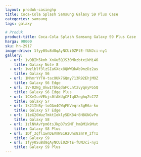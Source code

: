 ```yaml
---
layout: produk-casinghp
title: Coca-Cola Splash Samsung Galaxy S9 Plus Case
categories: samsung
tags: galaxy

# Produk
product-title: Coca-Cola Splash Samsung Galaxy S9 Plus Case
harga: 90000
sku: hn-2917
image-drive: 1fyy0Su8d8qAyNCUi0ZPtE-fUNJci-ny1
gallery:
  - url: 1vDBIh5koh_XnXu5QJS30MkzbtxikMi46
    title: Galaxy Note 8
  - url: 1wzlblf3lzSIaKXcx8QWWQkAb9nzDz2as
    title: Galaxy S6
  - url: 1MhmrYYTH-tacOUk7GQmy713R92EhjMOZ
    title: Galaxy S6 Edge
  - url: 1V-02Ng_UkwITbGqdaFCLntzvyqnyPo5Q
    title: Galaxy S6 Edge Plus
  - url: 1CXvIceVEbjs0fAkUgCFIq02eghqZsC7Z
    title: Galaxy S7
  - url: 1k21IhBy-loOAm4CWqFKVeqrx3gR6a-ko
    title: Galaxy S7 Edge
  - url: 11eG26WuzTmktIokly5DK84r8H8GNGvPo
    title: Galaxy S8
  - url: 1zlNVAvYpm6tsJkpD7sSMT_hmBM1k9Mut
    title: Galaxy S8 Plus
  - url: 1Df_3qfl1wnDEVmWS1H2Uns8zmTR_zfTI
    title: Galaxy S9
  - url: 1fyy0Su8d8qAyNCUi0ZPtE-fUNJci-ny1
    title: Galaxy S9 Plus
---
```

